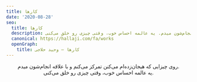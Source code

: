 ```yaml
---
title: کارها
date: '2020-08-28'
seo:
  title: کارها
  description: روی چیزایی که هیجان‌زده‌ام می‌کنن تمرکز می‌کنم و با علاقه انجام‌شون میدم. یه عالمه احساس خوب، وقتی چیزی رو خلق می‌کنی.
  canonical: https://hallaji.com/fa/works
  openGraph:
    title: کارها — وحید حلاجی
---
```

<p align="center">
  روی چیزایی که هیجان‌زده‌ام می‌کنن تمرکز می‌کنم و با علاقه انجام‌شون میدم.<br />
  یه عالمه احساس خوب، وقتی چیزی رو خلق می‌کنی.
</p>
